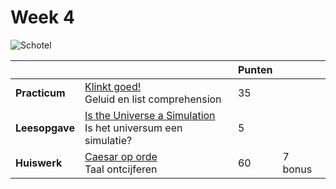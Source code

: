 # Week 4

![Schotel](/images/saucer.png)

|                |                                                                                                  | Punten |         |
|----------------|--------------------------------------------------------------------------------------------------|--------|---------|
| **Practicum**  | [Klinkt goed!](/problems/klinkt_goed/index)<br>Geluid en list comprehension                  | 35     |         |
| **Leesopgave** | [Is the Universe a Simulation](/readings/universum_simulatie)<br>Is het universum een simulatie? | 5      |         |
| **Huiswerk**   | [Caesar op orde](/problems/caesar_op_orde/index)<br>Taal ontcijferen                                   | 60     | 7 bonus |
